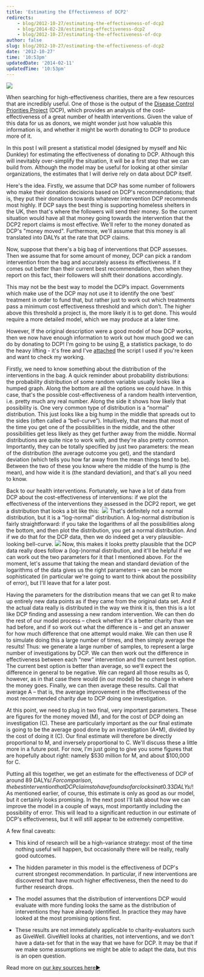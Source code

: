 ```yaml
---
title: 'Estimating the Effectiveness of DCP2'
redirects:
    - blog/2012-10-27/estimating-the-effectiveness-of-dcp2
    - blog/2014-02-28/estimating-effectiveness-dcp2
    - blog/2012-10-27/estimating-the-effectiveness-of-dcp
author: false
slug: blog/2012-10-27/estimating-the-effectiveness-of-dcp2
date: '2012-10-27'
time: '10:53pm'
updatedDate: '2014-02-11'
updatedTime: '10:53pm'
---
```

![](/images/uploads/michaelpeytonjones.jpg)

When searching for high-effectiveness charities, there are a few resources that are incredibly useful. One of those is the output of the [Disease Control Priorities Project](http://www.dcp2.org/main/Home.html) (DCP), which provides an analysis of the cost-effectiveness of a great number of health interventions. Given the value of this data for us as donors, we might wonder just how valuable this information is, and whether it might be worth donating to DCP to produce more of it.

In this post I will present a statistical model (designed by myself and Nic Dunkley) for estimating the effectiveness of donating to DCP. Although this will inevitably over-simplify the situation, it will be a first step that we can build from. Although the model may be useful for looking at other similar organizations, the estimates that I will derive rely on data about DCP itself.

Here's the idea. Firstly, we assume that DCP has some number of followers who make their donation decisions based on DCP's recommendations; that is, they put their donations towards whatever intervention DCP recommends most highly. If DCP says the best thing is supporting homeless shelters in the UK, then that's where the followers will send their money. So the current situation would have all that money going towards the intervention that the DCP2 report claims is most effective. We'll refer to the money donated as DCP's "money moved". Furthermore, we'll assume that this money is all translated into DALYs at the rate that DCP claims.

Now, suppose that there's a big bag of interventions that DCP assesses. Then we assume that for some amount of money, DCP can pick a random intervention from the bag and accurately assess its effectiveness. If it comes out better than their current best recommendation, then when they report on this fact, their followers will shift their donations accordingly.

This may not be the best way to model the DCP’s impact. Governments which make use of the DCP may not use it to identify the one ‘best’ treatment in order to fund that, but rather just to work out which treatments pass a minimum cost effectiveness threshold and which don’t. The higher above this threshold a project is, the more likely it is to get done. This would require a more detailed model, which we may produce at a later time.

However, If the original description were a good model of how DCP works, then we now have enough information to work out how much good we can do by donating to DCP! I'm going to be using [R](http://www.r-project.org), a statistics package, to do the heavy lifting - it's free and I've [attached](http://www.givingwhatwecan.org/sites/givingwhatwecan.org/files/dcp-effectiveness-1.r) the script I used if you're keen and want to check my working.

Firstly, we need to know something about the distribution of the interventions in the bag. A quick reminder about probability distributions: the probability distribution of some random variable usually looks like a humped graph. Along the bottom are all the options we could have. In this case, that's the possible cost-effectiveness of a random health intervention, i.e. pretty much any real number. Along the side it shows how likely that possibility is. One very common type of distribution is a “normal” distribution. This just looks like a big hump in the middle that spreads out to the sides (often called a “bell-curve”). Intuitively, that means that most of the time you get one of the possibilities in the middle, and the other possibilities get less likely as they get further away from the middle. Normal distributions are quite nice to work with, and they're also pretty common. Importantly, they can be totally specified by just two parameters: the mean of the distribution (the average outcome you get), and the standard deviation (which tells you how far away from the mean things tend to be). Between the two of these you know where the middle of the hump is (the mean), and how wide it is (the standard deviation), and that's all you need to know.

Back to our health interventions. Fortunately, we have a lot of data from DCP about the cost-effectiveness of interventions: if we plot the effectiveness of the interventions they assessed in the DCP2 report, we get a distribution that looks a bit like this:  ![](/images/uploads/interventions-distribution.png) That's definitely not a normal distribution, but it is a “log-normal” distribution. A log-normal distribution is fairly straightforward: if you take the logarithms of all the possibilities along the bottom, and then plot the distribution, you get a normal distribution. And if we do that for the DCP data, then we do indeed get a very plausible-looking bell-curve. ![](/images/uploads/interventions-distribution-log.png) Now, this makes it looks pretty plausible that the DCP data really does follow a (log-)normal distribution, and it'll be helpful if we can work out the two parameters for it that I mentioned above. For the moment, let's assume that taking the mean and standard deviation of the logarithms of the data gives us the right parameters – we can be more sophisticated (in particular we're going to want to think about the possibility of error), but I'll leave that for a later post. 

Having the parameters for the distribution means that we can get R to make up entirely new data points as if they came from the original data set. And if the actual data really is distributed in the way we think it is, then this is a lot like DCP finding and assessing a new random intervention. We can then do the rest of our model process – check whether it's a better charity than we had before, and if so work out what the difference is – and get an answer for how much difference that one attempt would make. We can then use R to simulate doing this a large number of times, and then simply average the results! Thus: we generate a large number of samples, to represent a large number of investigations by DCP. We can then work out the difference in effectiveness between each “new” intervention and the current best option. The current best option is better than average, so we'll expect the difference in general to be negative. We can regard all those results as 0, however, as in that case there would (in our model) be no change in where the money goes. Finally, we can then average these results. Call that average A – that is, the average improvement in the effectiveness of the most recommended charity due to DCP doing one investigation.

At this point, we need to plug in two final, very important parameters. These are figures for the money moved (M), and for the cost of DCP doing an investigation (C). These are particularly important as the our final estimate is going to be the average good done by an investigation (A*M), divided by the cost of doing it (C). Our final estimate will therefore be directly proportional to M, and inversely proportional to C. We'll discuss these a little more in a future post. For now, I'm just going to give you some figures that are hopefully about right: namely $530 million for M, and about $100,000 for C.

Putting all this together, we get an estimate for the effectiveness of DCP of around 89 DALYs/$. For comparison, the best intervention that DCP claims to have found so far clocks in at 0.33 DALYs/$! As mentioned earlier, of course, this estimate is only as good as our model, but it certainly looks promising. In the next post I'll talk about how we can improve the model in a couple of ways, most importantly including the possibility of error. This will lead to a significant reduction in our estimate of DCP's effectiveness, but it will still appear to be extremely competitive.

A few final caveats:

- This kind of research will be a high-variance strategy: most of the time nothing useful will happen, but occasionally there will be really, really good outcomes.

- The hidden parameter in this model is the effectiveness of DCP's current strongest recommendation. In particular, if new interventions are discovered that have much higher effectiveness, then the need to do further research drops.

- The model assumes that the distribution of interventions DCP would evaluate with more funding looks the same as the distribution of interventions they have already identified. In practice they may have looked at the most promising options first.

- These results are not immediately applicable to charity-evaluators such as GiveWell. GiveWell looks at charities, not interventions, and we don't have a data-set for that in the way that we have for DCP. It may be that if we make some assumptions we might be able to adapt the data, but this is an open question.

Read more on [our key sources here►](/where-to-give/methodology/our-sources)